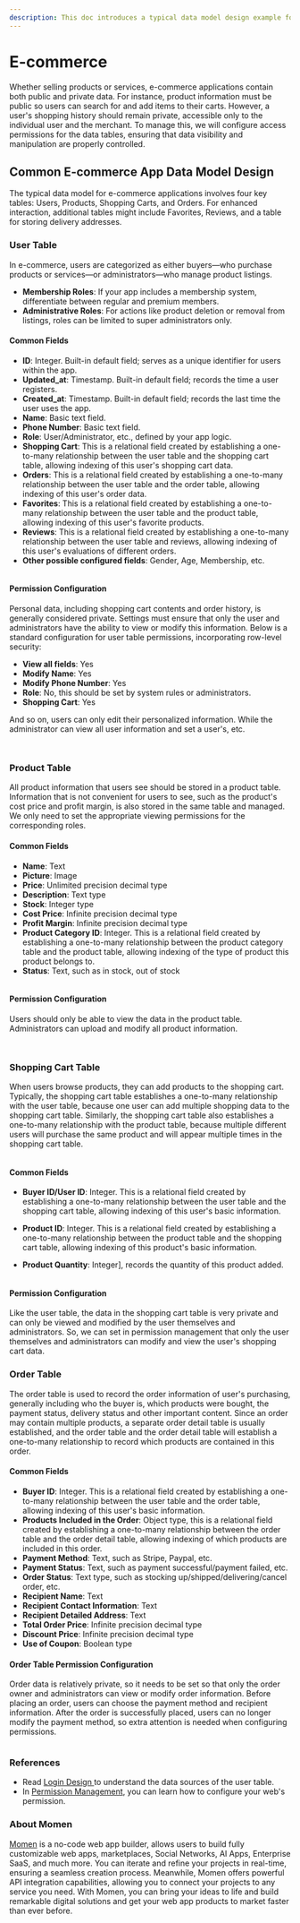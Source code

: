```yaml
---
description: This doc introduces a typical data model design example for e-commerce apps.
---
```


# E-commerce

Whether selling products or services, e-commerce applications contain both public and private data. For instance, product information must be public so users can search for and add items to their carts. However, a user's shopping history should remain private, accessible only to the individual user and the merchant. To manage this, we will configure access permissions for the data tables, ensuring that data visibility and manipulation are properly controlled.

## Common E-commerce App Data Model Design

The typical data model for e-commerce applications involves four key tables: Users, Products, Shopping Carts, and Orders. For enhanced interaction, additional tables might include Favorites, Reviews, and a table for storing delivery addresses.

### **User Table**

In e-commerce, users are categorized as either buyers—who purchase products or services—or administrators—who manage product listings.

* **Membership Roles**: If your app includes a membership system, differentiate between regular and premium members.
* **Administrative Roles**: For actions like product deletion or removal from listings, roles can be limited to super administrators only.

#### **Common Fields**

* **ID**: Integer. Built-in default field; serves as a unique identifier for users within the app.
* **Updated\_at**: Timestamp. Built-in default field; records the time a user registers.
* **Created\_at**: Timestamp. Built-in default field; records the last time the user uses the app.
* **Name**: Basic text field.
* **Phone Number**: Basic text field.
* **Role**: User/Administrator, etc., defined by your app logic.
* **Shopping Cart**: This is a relational field created by establishing a one-to-many relationship between the user table and the shopping cart table, allowing indexing of this user's shopping cart data.
* **Orders**: This is a relational field created by establishing a one-to-many relationship between the user table and the order table, allowing indexing of this user's order data.
* **Favorites**: This is a relational field created by establishing a one-to-many relationship between the user table and the product table, allowing indexing of this user's favorite products.
* **Reviews**: This is a relational field created by establishing a one-to-many relationship between the user table and reviews, allowing indexing of this user's evaluations of different orders.
* **Other possible configured fields**: Gender, Age, Membership, etc.

<figure><img src="../../../.gitbook/assets/截屏2024-06-25 10.58.08.png" alt=""><figcaption></figcaption></figure>

#### **Permission Configuration**

Personal data, including shopping cart contents and order history, is generally considered private. Settings must ensure that only the user and administrators have the ability to view or modify this information. Below is a standard configuration for user table permissions, incorporating row-level security:

* **View all fields**: Yes
* **Modify Name**: Yes
* **Modify Phone Number**: Yes
* **Role**: No, this should be set by system rules or administrators.
* **Shopping Cart**: Yes

And so on, users can only edit their personalized information. While the administrator can view all user information and set a user's, etc.

<figure><img src="../../../.gitbook/assets/截屏2024-07-12 16.23.52.png" alt=""><figcaption></figcaption></figure>

<figure><img src="../../../.gitbook/assets/截屏2024-07-12 16.26.22.png" alt=""><figcaption></figcaption></figure>

### **Product Table**

All product information that users see should be stored in a product table. Information that is not convenient for users to see, such as the product's cost price and profit margin, is also stored in the same table and managed. We only need to set the appropriate viewing permissions for the corresponding roles.

#### **Common Fields**

* **Name**: Text
* **Picture**: Image
* **Price**: Unlimited precision decimal type
* **Description**: Text type
* **Stock**: Integer type
* **Cost Price**: Infinite precision decimal type
* **Profit Margin**: Infinite precision decimal type
* **Product Category ID**: Integer. This is a relational field created by establishing a one-to-many relationship between the product category table and the product table, allowing indexing of the type of product this product belongs to.
* **Status**: Text, such as in stock, out of stock

<figure><img src="../../../.gitbook/assets/截屏2024-06-25 13.57.34.png" alt=""><figcaption></figcaption></figure>

#### **Permission Configuration**

Users should only be able to view the data in the product table. Administrators can upload and modify all product information.

<figure><img src="../../../.gitbook/assets/截屏2024-06-25 14.04.24.png" alt=""><figcaption></figcaption></figure>

<figure><img src="../../../.gitbook/assets/截屏2024-06-25 14.05.15.png" alt=""><figcaption></figcaption></figure>

### **Shopping Cart Table**

When users browse products, they can add products to the shopping cart. Typically, the shopping cart table establishes a one-to-many relationship with the user table, because one user can add multiple shopping data to the shopping cart table. Similarly, the shopping cart table also establishes a one-to-many relationship with the product table, because multiple different users will purchase the same product and will appear multiple times in the shopping cart table.

<figure><img src="../../../.gitbook/assets/截屏2024-06-25 14.09.59.png" alt=""><figcaption></figcaption></figure>

#### **Common Fields**

* **Buyer ID/User ID**: Integer. This is a relational field created by establishing a one-to-many relationship between the user table and the shopping cart table, allowing indexing of this user's basic information.
* **Product ID**: Integer. This is a relational field created by establishing a one-to-many relationship between the product table and the shopping cart table, allowing indexing of this product's basic information.
*   **Product Quantity**: Integer], records the quantity of this product added.

    <figure><img src="../../../.gitbook/assets/截屏2024-06-25 14.13.23.png" alt=""><figcaption></figcaption></figure>

#### **Permission Configuration**

Like the user table, the data in the shopping cart table is very private and can only be viewed and modified by the user themselves and administrators. So, we can set in permission management that only the user themselves and administrators can modify and view the user's shopping cart data.

### **Order Table**

The order table is used to record the order information of user's purchasing, generally including who the buyer is, which products were bought, the payment status, delivery status and other important content. Since an order may contain multiple products, a separate order detail table is usually established, and the order table and the order detail table will establish a one-to-many relationship to record which products are contained in this order.

#### **Common Fields**

* **Buyer ID**: Integer. This is a relational field created by establishing a one-to-many relationship between the user table and the order table, allowing indexing of this user's basic information.
* **Products Included in the Order**: Object type, this is a relational field created by establishing a one-to-many relationship between the order table and the order detail table, allowing indexing of which products are included in this order.
* **Payment Method**: Text, such as Stripe, Paypal, etc.
* **Payment Status**: Text, such as payment successful/payment failed, etc.
* **Order Status**: Text type, such as stocking up/shipped/delivering/cancel order, etc.
* **Recipient Name**: Text
* **Recipient Contact Information**: Text
* **Recipient Detailed Address**: Text
* **Total Order Price**: Infinite precision decimal type
* **Discount Price**: Infinite precision decimal type
* **Use of Coupon**: Boolean type

#### **Order Table Permission Configuration**

Order data is relatively private, so it needs to be set so that only the order owner and administrators can view or modify order information. Before placing an order, users can choose the payment method and recipient information. After the order is successfully placed, users can no longer modify the payment method, so extra attention is needed when configuring permissions.

<figure><img src="../../../.gitbook/assets/image (19).png" alt=""><figcaption></figcaption></figure>

### **References**

* Read [Login Design ](https://docs.momen.app/tutorial/how-to-design-your-login-page)to understand the data sources of the user table.
* In [Permission Management](https://docs.momen.app/advanced-functionality/permission-management), you can learn how to configure your web's permission.

### **About Momen​​​​​**

[Momen](https://momen.app/?channel=blog-about) is a no-code web app builder, allows users to build fully customizable web apps, marketplaces, Social Networks, AI Apps, Enterprise SaaS, and much more. You can iterate and refine your projects in real-time, ensuring a seamless creation process. Meanwhile, Momen offers powerful API integration capabilities, allowing you to connect your projects to any service you need. With Momen, you can bring your ideas to life and build remarkable digital solutions and get your web app products to market faster than ever before.​​
